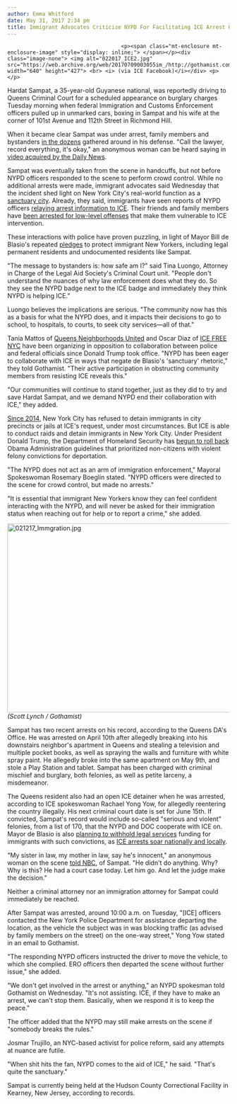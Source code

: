 ```yaml
---
author: Emma Whitford
date: May 31, 2017 2:34 pm
title: Immigrant Advocates Criticize NYPD For Facilitating ICE Arrest On Queens Street
---
```


	
										<p><span class="mt-enclosure mt-enclosure-image" style="display: inline;"> </span></p><div class="image-none"> <img alt="022017_ICE2.jpg" src="https://web.archive.org/web/20170709003055im_/http://gothamist.com/attachments/nyc_ewhitford/022017_ICE2.jpg" width="640" height="427"> <br> <i> (via ICE Facebook)</i></div> <p></p>

<p>Hardat Sampat, a 35-year-old Guyanese national, was reportedly driving to Queens Criminal Court for a scheduled appearance on burglary charges Tuesday morning when federal Immigration and Customs Enforcement officers pulled up in unmarked cars, boxing in Sampat and his wife at the corner of 101st Avenue and 112th Street in Richmond Hill. </p>

<p>When it became clear Sampat was under arrest, family members and bystanders <a href="https://web.archive.org/web/20170709003055/http://www.nbcnewyork.com/news/local/NYC-Dozens-of-Residents-Try-to-Stop-ICE-Arrest-in-Queens-425438864.html">in the dozens</a> gathered around in his defense. &quot;Call the lawyer, record everything, it&apos;s okay,&quot; an anonymous woman can be heard saying in <a href="https://web.archive.org/web/20170709003055/http://www.nydailynews.com/new-york/queens/queens-residents-stop-ice-agents-making-arrest-article-1.3206562">video acquired by the Daily News</a>. </p>

<p>Sampat was eventually taken from the scene in handcuffs, but not before NYPD officers responded to the scene to perform crowd control. While no additional arrests were made, immigrant advocates said Wednesday that the incident shed light on New York City&apos;s real-world function as a <a href="https://web.archive.org/web/20170709003055/http://gothamist.com/2017/01/27/sanctuary_city_nyc_trump.php">sanctuary city</a>. Already, they said, immigrants have seen reports of NYPD officers <a href="https://web.archive.org/web/20170709003055/http://www.nydailynews.com/new-york/nypd-alerts-feds-court-appearances-immigrants-article-1.3016935">relaying arrest information to ICE</a>. Their friends and family members have <a href="https://web.archive.org/web/20170709003055/http://gothamist.com/2017/03/31/police_commissioner_admits_turnstil.php">been arrested for low-level offenses</a> that make them vulnerable to ICE intervention. </p>

<p>These interactions with police have proven puzzling, in light of Mayor Bill de Blasio&apos;s repeated <a href="https://web.archive.org/web/20170709003055/http://gothamist.com/2017/01/25/de_blasio_trump_immigrants.php">pledges</a> to protect immigrant New Yorkers, including legal permanent residents and undocumented residents like Sampat. </p>

<p>&quot;The message to bystanders is: how safe am I?&quot; said Tina Luongo, Attorney in Charge of the Legal Aid Society&apos;s Criminal Court unit. &quot;People don&apos;t understand the nuances of why law enforcement does what they do. So they see the NYPD badge next to the ICE badge and immediately they think NYPD is helping ICE.&quot; </p>

<p>Luongo believes the implications are serious. &quot;The community now has this as a basis for what the NYPD does, and it impacts their decisions to go to school, to hospitals, to courts, to seek city services&#x2014;all of that.&quot; </p>

<p>Tania Mattos of <a href="https://web.archive.org/web/20170709003055/http://www.queensneighborhoodsunited.org/">Queens Neighborhoods United</a> and Oscar Diaz of <a href="https://web.archive.org/web/20170709003055/http://icefreenyc.com/">ICE FREE NYC</a> have been organizing in opposition to collaboration between police and federal officials since Donald Trump took office. &quot;NYPD has been eager to collaborate with ICE in ways that negate de Blasio&apos;s &apos;sanctuary&apos; rhetoric,&quot; they told Gothamist. &quot;Their active participation in obstructing community members from resisting ICE reveals this.&quot; </p>

<p>&quot;Our communities will continue to stand together, just as they did to try and save Hardat Sampat, and we demand NYPD end their collaboration with ICE,&quot; they added. </p>

<p><a href="https://web.archive.org/web/20170709003055/http://www1.nyc.gov/office-of-the-mayor/news/520-14/mayor-bill-de-blasio-signs-law-bills-dramatically-reduce-new-york-city-s-cooperation-with#/0">Since 2014</a>, New York City has refused to detain immigrants in city precincts or jails at ICE&apos;s request, under most circumstances. But ICE is able to conduct raids and detain immigrants in New York City. Under President Donald Trump, the Department of Homeland Security has <a href="https://web.archive.org/web/20170709003055/http://gothamist.com/2017/02/17/trump_ice_immigration.php">begun to roll back</a> Obama Administration guidelines that prioritized non-citizens with violent felony convictions for deportation. </p>

<p>&quot;The NYPD does not act as an arm of immigration enforcement,&quot; Mayoral Spokeswoman Rosemary Boeglin stated. &quot;NYPD officers were directed to the scene for crowd control, but made no arrests.&quot; </p>

<p>&quot;It is essential that immigrant New Yorkers know they can feel confident interacting with the NYPD, and will never be asked for their immigration status when reaching out for help or to report a crime,&quot; she added. </p>

<p><span class="mt-enclosure mt-enclosure-image" style="display: inline;"> </span></p><div class="image-none"> <img alt="021217_Immgration.jpg" src="https://web.archive.org/web/20170709003055im_/http://gothamist.com/attachments/nyc_ewhitford/021217_Immgration.jpg" width="640" height="427"> <br> <i> (Scott Lynch / Gothamist)</i></div> <p></p>

<p>Sampat has two recent arrests on his record, according to the Queens DA&apos;s Office. He was arrested on April 10th after allegedly breaking into his downstairs neighbor&apos;s apartment in Queens and stealing a television and multiple pocket books, as well as spraying the walls and furniture with white spray paint. He allegedly broke into the same apartment on May 9th, and stole a Play Station and tablet. Sampat has been charged with criminal mischief and burglary, both felonies, as well as petite larceny, a misdemeanor. </p>

<p>The Queens resident also had an open ICE detainer when he was arrested, according to ICE spokeswoman Rachael Yong Yow, for allegedly reentering the country illegally. His next criminal court date is set for June 15th. If convicted, Sampat&apos;s record would include so-called &quot;serious and violent&quot; felonies, from a list of 170, that the NYPD and DOC cooperate with ICE on. Mayor de Blasio is also <a href="https://web.archive.org/web/20170709003055/http://gothamist.com/2017/05/11/immigrant_legal_defense_nyc.php">planning to withhold legal services</a> funding for immigrants with such convictions, as <a href="https://web.archive.org/web/20170709003055/http://gothamist.com/2017/05/22/ice_arrests_nyc_legal_funding.php">ICE arrests soar nationally and locally</a>.  </p>

<p>&quot;My sister in law, my mother in law, say he&apos;s innocent,&quot; an anonymous woman on the scene <a href="https://web.archive.org/web/20170709003055/http://www.nbcnewyork.com/news/local/NYC-Dozens-of-Residents-Try-to-Stop-ICE-Arrest-in-Queens-425438864.html">told NBC</a>, of Sampat. &quot;He didn&apos;t do anything. Why? Why is this? He had a court case today. Let him go. And let the judge make the decision.&quot; </p>

<p>Neither a criminal attorney nor an immigration attorney for Sampat could immediately be reached. </p>

<p>After Sampat was arrested, around 10:00 a.m. on Tuesday, &quot;[ICE] officers contacted the New York Police Department for assistance departing the location, as the vehicle the subject was in was blocking traffic (as advised by family members on the street) on the one-way street,&quot; Yong Yow stated in an email to Gothamist. </p>

<p>&quot;The responding NYPD officers instructed the driver to move the vehicle, to which she complied. ERO officers then departed the scene without further issue,&quot; she added. </p>

<p>&quot;We don&apos;t get involved in the arrest or anything,&quot; an NYPD spokesman told Gothamist on Wednesday. &quot;It&apos;s not assisting. ICE, if they have to make an arrest, we can&apos;t stop them. Basically, when we respond it is to keep the peace.&quot; </p>

<p>The officer added that the NYPD may still make arrests on the scene if &quot;somebody breaks the rules.&quot; </p>

<p>Josmar Trujillo, an NYC-based activist for police reform, said any attempts at nuance are futile. </p>

<p>&quot;When shit hits the fan, NYPD comes to the aid of ICE,&quot; he said. &quot;That&apos;s quite the sanctuary.&quot; </p>

<p>Sampat is currently being held at the Hudson County Correctional Facility in Kearney, New Jersey, according to records. </p>					
										
									
				